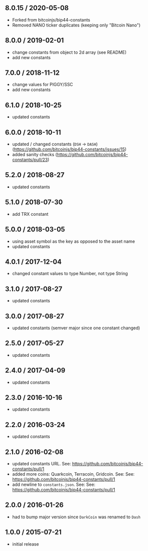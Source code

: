 8.0.15 / 2020-05-08
------------------
- Forked from bitcoinjs/bip44-constants
- Removed NANO ticker duplicates (keeping only "Bitcoin Nano")

8.0.0 / 2019-02-01
------------------
- change constants from object to 2d array (see README)
- add new constants

7.0.0 / 2018-11-12
------------------
- change values for PIGGY/SSC
- add new constants

6.1.0 / 2018-10-25
------------------
- updated constants

6.0.0 / 2018-10-11
------------------
- updated / changed constants (`DSH` -> `DASH`) (https://github.com/bitcoinjs/bip44-constants/issues/15)
- added sanity checks (https://github.com/bitcoinjs/bip44-constants/pull/23)

5.2.0 / 2018-08-27
------------------
- updated constants

5.1.0 / 2018-07-30
------------------
- add TRX constant

5.0.0 / 2018-03-05
------------------
- using asset symbol as the key as opposed to the asset name
- updated constants

4.0.1 / 2017-12-04
------------------
- changed constant values to type Number, not type String

3.1.0 / 2017-08-27
------------------
- updated constants

3.0.0 / 2017-08-27
------------------
- updated constants (semver major since one constant changed)

2.5.0 / 2017-05-27
------------------
- updated constants

2.4.0 / 2017-04-09
------------------
- updated constants

2.3.0 / 2016-10-16
------------------
- updated constants

2.2.0 / 2016-03-24
------------------
- updated constants

2.1.0 / 2016-02-08
------------------
- updated constants URL. See: https://github.com/bitcoinjs/bip44-constants/pull/1
- added more coins: Quarkcoin, Terracoin, Gridcoin. See: See: https://github.com/bitcoinjs/bip44-constants/pull/1
- add newline to `constants.json`. See: See: https://github.com/bitcoinjs/bip44-constants/pull/1

2.0.0 / 2016-01-26
------------------
- had to bump major version since `DarkCoin` was renamed to `Dash`

1.0.0 / 2015-07-21
------------------
- initial release
